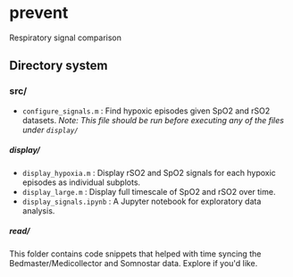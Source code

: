 # prevent
Respiratory signal comparison

## Directory system

### src/

* `configure_signals.m` : Find hypoxic episodes given SpO2 and rSO2 datasets. _Note: This file should be run before executing any of the files under `display/`_

##### display/

* `display_hypoxia.m` : Display rSO2 and SpO2 signals for each hypoxic episodes as individual subplots.
* `display_large.m` : Display full timescale of SpO2 and rSO2 over time.
* `display_signals.ipynb` : A Jupyter notebook for exploratory data analysis.

##### read/

This folder contains code snippets that helped with time syncing the Bedmaster/Medicollector and Somnostar data. Explore if you'd like.
